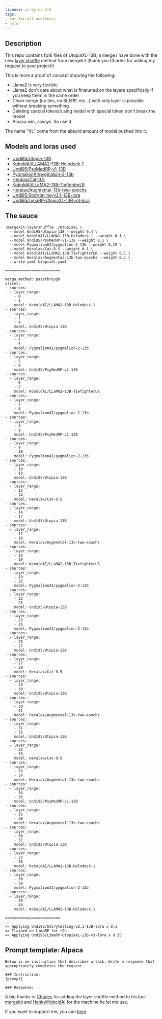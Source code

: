 ```yaml
---
license: cc-by-nc-4.0
tags:
- not-for-all-audiences
- nsfw
---
```


<!-- description start -->
## Description

This repo contains fp16 files of UtopiaXL-13B, a merge I have done with the new [layer shuffle](https://github.com/cg123/mergekit/blob/main/mergekit/scripts/layershuffle.py) method from mergekit (thank you Charles for adding my request to your project!)

This is more a proof of concept showing the following:
- Llama2 is very flexible
- Llama2 don't care about what is finetuned on the layers specifically if you keep them in the same order
- Clean merge (no ties, no SLERP, etc...) with only layer is possible without breaking something
- Deleting special tokens/using model with special token don't break the model
- Alpaca win, always. So use it.

The name "XL" come from the absurd amount of model pushed into it.

<!-- description end -->
<!-- description start -->
## Models and loras used

- [Undi95/Utopia-13B](https://huggingface.co/Undi95/Utopia-13B)
- [KoboldAI/LLAMA2-13B-Holodeck-1](https://huggingface.co/KoboldAI/LLAMA2-13B-Holodeck-1)
- [Undi95/PsyMedRP-v1-13B](https://huggingface.co/Undi95/PsyMedRP-v1-13B)
- [PygmalionAI/pygmalion-2-13b](https://huggingface.co/PygmalionAI/pygmalion-2-13b)
- [Heralax/Cat-0.5](https://huggingface.co/Heralax/Cat-0.5)
- [KoboldAI/LLaMA2-13B-TiefighterLR](https://huggingface.co/KoboldAI/LLaMA2-13B-TiefighterLR)
- [Heralax/Augmental-13b-two-epochs](https://huggingface.co/Heralax/Augmental-13b-two-epochs)
- [Undi95/Storytelling-v2.1-13B-lora](https://huggingface.co/Undi95/Storytelling-v2.1-13B-lora)
- [Undi95/LimaRP-UtopiaXL-13B-v3-lora](https://huggingface.co/Undi95/LimaRP-UtopiaXL-13B-v3-lora)

<!-- description end -->
## The sauce
```
!mergekit-layershuffle ./UtopiaXL \
  --model Undi95/Utopia-13B --weight 0.4 \
  --model KoboldAI/LLAMA2-13B-Holodeck-1 --weight 0.1 \
  --model Undi95/PsyMedRP-v1-13B --weight 0.1 \
  --model PygmalionAI/pygmalion-2-13b --weight 0.25 \
  --model Heralax/Cat-0.5 --weight 0.1 \
  --model KoboldAI/LLaMA2-13B-TiefighterLR --weight 0.1 \
  --model Heralax/Augmental-13b-two-epochs --weight 0.1 \
  --write-yaml UtopiaXL.yaml

=========================

merge_method: passthrough
slices:
- sources:
  - layer_range:
    - 0
    - 1
    model: KoboldAI/LLAMA2-13B-Holodeck-1
- sources:
  - layer_range:
    - 1
    - 4
    model: Undi95/Utopia-13B
- sources:
  - layer_range:
    - 4
    - 5
    model: PygmalionAI/pygmalion-2-13b
- sources:
  - layer_range:
    - 5
    - 6
    model: Undi95/PsyMedRP-v1-13B
- sources:
  - layer_range:
    - 6
    - 7
    model: KoboldAI/LLaMA2-13B-TiefighterLR
- sources:
  - layer_range:
    - 7
    - 8
    model: PygmalionAI/pygmalion-2-13b
- sources:
  - layer_range:
    - 8
    - 9
    model: Undi95/PsyMedRP-v1-13B
- sources:
  - layer_range:
    - 9
    - 10
    model: PygmalionAI/pygmalion-2-13b
- sources:
  - layer_range:
    - 10
    - 13
    model: Undi95/Utopia-13B
- sources:
  - layer_range:
    - 13
    - 14
    model: Heralax/Cat-0.5
- sources:
  - layer_range:
    - 14
    - 17
    model: Undi95/Utopia-13B
- sources:
  - layer_range:
    - 17
    - 18
    model: Heralax/Augmental-13b-two-epochs
- sources:
  - layer_range:
    - 18
    - 19
    model: KoboldAI/LLaMA2-13B-TiefighterLR
- sources:
  - layer_range:
    - 19
    - 22
    model: PygmalionAI/pygmalion-2-13b
- sources:
  - layer_range:
    - 22
    - 23
    model: Undi95/Utopia-13B
- sources:
  - layer_range:
    - 23
    - 25
    model: PygmalionAI/pygmalion-2-13b
- sources:
  - layer_range:
    - 25
    - 27
    model: Undi95/Utopia-13B
- sources:
  - layer_range:
    - 27
    - 28
    model: Heralax/Cat-0.5
- sources:
  - layer_range:
    - 28
    - 30
    model: Undi95/Utopia-13B
- sources:
  - layer_range:
    - 30
    - 31
    model: Heralax/Augmental-13b-two-epochs
- sources:
  - layer_range:
    - 31
    - 32
    model: Undi95/Utopia-13B
- sources:
  - layer_range:
    - 32
    - 33
    model: Heralax/Cat-0.5
- sources:
  - layer_range:
    - 33
    - 34
    model: Heralax/Augmental-13b-two-epochs
- sources:
  - layer_range:
    - 34
    - 35
    model: Undi95/PsyMedRP-v1-13B
- sources:
  - layer_range:
    - 35
    - 36
    model: Heralax/Augmental-13b-two-epochs
- sources:
  - layer_range:
    - 36
    - 37
    model: Undi95/Utopia-13B
- sources:
  - layer_range:
    - 37
    - 38
    model: KoboldAI/LLAMA2-13B-Holodeck-1
- sources:
  - layer_range:
    - 38
    - 39
    model: PygmalionAI/pygmalion-2-13b
- sources:
  - layer_range:
    - 39
    - 40
    model: KoboldAI/LLAMA2-13B-Holodeck-1

=========================

=> Applying Undi95/Storytelling-v2.1-13B-lora x 0.1
=> Trained on LimaRP for +2h
=> Applying Undi95/LimaRP-UtopiaXL-13B-v3-lora x 0.35
```
<!-- prompt-template start -->
## Prompt template: Alpaca

```
Below is an instruction that describes a task. Write a response that appropriately completes the request.

### Instruction:
{prompt}

### Response:

```
A big thanks to [Charles](https://huggingface.co/chargoddard) for adding the layer shuffle method to his tool [mergekit](https://github.com/cg123/mergekit/tree/main) and [Henky/KoboldAI](https://koboldai.org/) for the machine he let me use.

If you want to support me, you can [here](https://ko-fi.com/undiai).